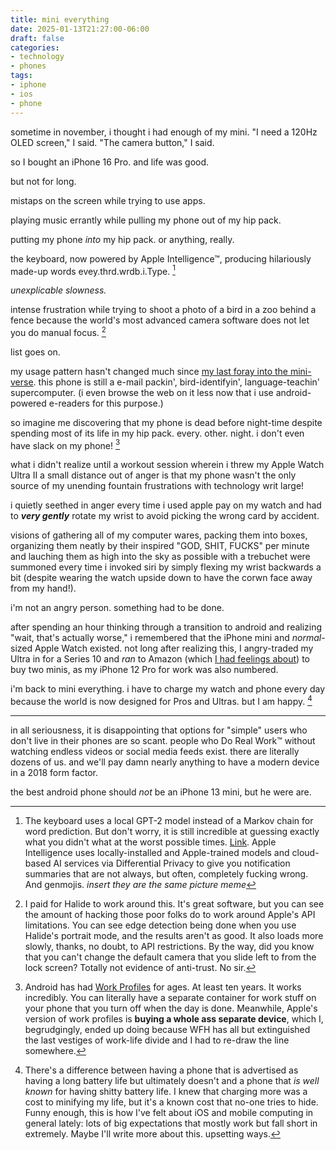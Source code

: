 ```yaml
---
title: mini everything
date: 2025-01-13T21:27:00-06:00
draft: false
categories:
- technology
- phones
tags:
- iphone
- ios
- phone
---
```


sometime in november, i thought i had enough of my mini. "I need a 120Hz OLED
screen," I said. "The camera button," I said.

so I bought an iPhone 16 Pro. and life was good.

but not for long.

mistaps on the screen while trying to use apps.

playing music errantly while pulling my phone out of my
hip pack.

putting my phone _into_ my hip pack. or anything, really.

the keyboard, now powered by Apple Intelligence™, producing hilariously made-up
words evey.thrd.wrdb.i.Type. [^0]

_unexplicable slowness._

intense frustration while trying to shoot a photo of a bird in a zoo behind a
fence because the world's most advanced camera software does not let you do
manual focus. [^1]

list goes on.

my usage pattern hasn't changed much since [my last foray into the
mini-verse](./mini.md). this phone is still a e-mail packin', bird-identifyin',
language-teachin' supercomputer. (i even browse the web on it less now that i
use android-powered e-readers for this purpose.)

so imagine me discovering that my phone is dead before night-time despite
spending most of its life in my hip pack. every. other. night. i don't even have
slack on my phone! [^2]

what i didn't realize until a workout session wherein i threw my Apple Watch
Ultra II a small distance out of anger is that my phone wasn't the only source
of my unending fountain frustrations with technology writ large!

i quietly seethed in anger every time i used apple pay on my watch and had to
**_very gently_** rotate my wrist to avoid picking the wrong card by accident.

visions of gathering all of my computer wares, packing them into boxes,
organizing them neatly by their inspired "GOD, SHIT, FUCKS" per minute and
lauching them as high into the sky as possible with a trebuchet were summoned
every time i invoked siri by simply flexing my wrist backwards a bit (despite
wearing the watch upside down to have the corwn face away from my hand!).

i'm not an angry person. something had to be done.

after spending an hour thinking through a transition to android and realizing
"wait, that's actually worse," i remembered that the iPhone mini and
_normal_-sized Apple Watch existed. not long after realizing this, I
angry-traded my Ultra in for a Series 10 and _ran_ to Amazon (which [I had
feelings about](./frupidity.md)) to buy two minis, as my iPhone 12 Pro for
work was also numbered.

i'm back to mini everything. i have to charge my watch and phone every day
because the world is now designed for Pros and Ultras. but I am happy. [^3]

---

in all seriousness, it is disappointing that options for "simple" users who
don't live in their phones are so scant. people who Do Real Work™ without
watching endless videos or social media feeds exist. there are literally dozens
of us. and we'll pay damn nearly anything to have a modern device in a 2018 form
factor.

the best android phone should _not_ be an iPhone 13 mini, but he were are.

[^0]: The keyboard uses a local GPT-2 model instead of a Markov chain for word
    prediction. But don't worry, it is still incredible at guessing exactly what
    you didn't what at the worst possible times.
    [Link](https://jackcook.com/2023/09/08/predictive-text.html). Apple
    Intelligence uses locally-installed and Apple-trained models and cloud-based
    AI services via Differential Privacy to give you notification summaries that
    are not always, but often, completely fucking wrong. And genmojis. _insert
    they are the same picture meme_

[^1]: I paid for Halide to work around this. It's great software, but you can
    see the amount of hacking those poor folks do to work around Apple's API
    limitations. You can see edge detection being done when you use Halide's
    portrait mode, and the results aren't as good. It also loads more slowly,
    thanks, no doubt, to API restrictions. By the way, did you know that you
    can't change the default camera that you slide left to from the lock screen?
    Totally not evidence of anti-trust. No sir.

[^2]: Android has had [Work
    Profiles](https://support.google.com/work/android/answer/6191949?hl=en) for
    ages. At least ten years. It works incredibly. You can literally have a
    separate container for work stuff on your phone that you turn off when the
    day is done. Meanwhile, Apple's version of work profiles is **buying a whole
    ass separate device**, which I, begrudgingly, ended up doing because WFH has
    all but extinguished the last vestiges of work-life divide and I had to
    re-draw the line somewhere.

[^3]: There's a difference between having a phone that is advertised as having a
    long battery life but ultimately doesn't and a phone that _is well known_
    for having shitty battery life. I knew that charging more was a cost to
    minifying my life, but it's a known cost that no-one tries to hide. Funny
    enough, this is how I've felt about iOS and mobile computing in general
    lately: lots of big expectations that mostly work but fall short in
    extremely. Maybe I'll write more about this.
    upsetting ways.
